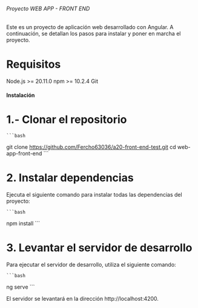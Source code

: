 ######  Proyecto WEB APP - FRONT END ######
Este es un proyecto de aplicación web desarrollado con Angular. A continuación, se detallan los pasos para instalar y poner en marcha el proyecto.

# Requisitos
Node.js >= 20.11.0
npm >= 10.2.4
Git

####  Instalación #### 
# 1.- **Clonar el repositorio**

    ```bash
git clone https://github.com/Fercho63036/a20-front-end-test.git
cd web-app-front-end
    ```


# 2.  **Instalar dependencias**
Ejecuta el siguiente comando para instalar todas las dependencias del proyecto:

    ```bash
npm install
    ```

# 3. **Levantar el servidor de desarrollo**
Para ejecutar el servidor de desarrollo, utiliza el siguiente comando:


    ```bash
ng serve
    ```

El servidor se levantará en la dirección http://localhost:4200.